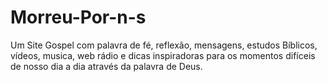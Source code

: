 # Morreu-Por-n-s
Um Site Gospel com palavra de fé, reflexão, mensagens, estudos Bíblicos, vídeos, musica, web rádio e dicas inspiradoras para os momentos difíceis de nosso dia a dia através da palavra de Deus.
